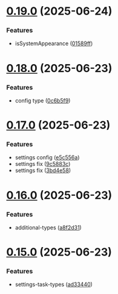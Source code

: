 # [0.19.0](https://github.com/incmixlabs/utils/compare/v0.18.0...v0.19.0) (2025-06-24)


### Features

* isSystemAppearance ([01589ff](https://github.com/incmixlabs/utils/commit/01589ff9e66bdea9b72a6496c16617601b49ba4a))



# [0.18.0](https://github.com/incmixlabs/utils/compare/v0.17.0...v0.18.0) (2025-06-23)


### Features

* config type ([0c6b5f9](https://github.com/incmixlabs/utils/commit/0c6b5f9352b73ee73f18739fa6f1fef17dd724cf))



# [0.17.0](https://github.com/incmixlabs/utils/compare/v0.16.0...v0.17.0) (2025-06-23)


### Features

* settings config ([e5c556a](https://github.com/incmixlabs/utils/commit/e5c556a081176b4e97838ec76b344e53e28eac99))
* settings fix ([9c5883c](https://github.com/incmixlabs/utils/commit/9c5883c8538fdab0c1fe6ff77729957ac5408ee9))
* settings fix ([3bd4e58](https://github.com/incmixlabs/utils/commit/3bd4e582b4e6aa23142ddd895cca575fd4fe6ecc))



# [0.16.0](https://github.com/incmixlabs/utils/compare/v0.15.0...v0.16.0) (2025-06-23)


### Features

* additional-types ([a8f2d31](https://github.com/incmixlabs/utils/commit/a8f2d313ab9140f80e9c18253e178e1d43ed6eb8))



# [0.15.0](https://github.com/incmixlabs/utils/compare/v0.14.0...v0.15.0) (2025-06-23)


### Features

* settings-task-types ([ad33440](https://github.com/incmixlabs/utils/commit/ad33440f599b0f4749f7d44de1c6b4727d0b945b))



